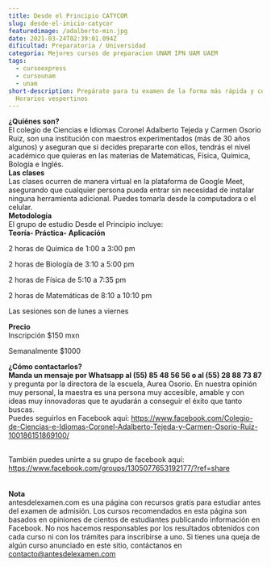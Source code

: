 ```yaml
---
title: Desde el Principio CATYCOR
slug: desde-el-inicio-catycor
featuredimage: /adalberto-min.jpg
date: 2021-03-24T02:39:01.094Z
dificultad: Preparatoria / Universidad
categoria: Mejores cursos de preparacion UNAM IPN UAM UAEM
tags:
  - cursoexpress
  - cursounam
  - unam
short-description: Prepárate para tu examen de la forma más rápida y confiable!
  Horarios vespertinos
---
```

**¿Quiénes son?**<br>
El colegio de Ciencias e Idiomas Coronel Adalberto Tejeda y Carmen Osorio Ruiz, son una institución con maestros experimentados (más de 30 años algunos) y aseguran que si decides prepararte con ellos, tendrás el nivel académico que quieras en las materias de Matemáticas, Física, Química, Bología e Inglés.<br>
**Las clases**<br>
Las clases ocurren de manera virtual en la plataforma de Google Meet, asegurando que cualquier persona pueda entrar sin necesidad de instalar ninguna herramienta adicional. Puedes tomarla desde la computadora o el celular.<br>
**Metodología**<br>
El grupo de estudio Desde el Principio  incluye: <br>
**Teoría- Práctica- Aplicación** 

2 horas de Química de 1:00 a 3:00 pm <br>

2 horas de Biología de 3:10 a 5:00 pm <br>

2 horas de Física de 5:10 a 7:35 pm <br>

2 horas de Matemáticas de 8:10 a 10:10 pm <br>

Las sesiones son de lunes a viernes <br>


**Precio**<br>
Inscripción $150 mxn<br>

Semanalmente $1000<br>


**¿Cómo contactarlos?**<br>
**Manda un mensaje por Whatsapp al (55) 85 48 56 56 o al (55) 28 88 73 87** y pregunta por la directora de la escuela, Aurea Osorio. En nuestra opinión muy personal, la maestra es una persona muy accesible, amable y con ideas muy innovadoras que te ayudarán a conseguir el éxito que tanto buscas. <br>
Puedes seguirlos en Facebook aquí: https://www.facebook.com/Colegio-de-Ciencias-e-Idiomas-Coronel-Adalberto-Tejeda-y-Carmen-Osorio-Ruiz-100186151869100/

<br>También puedes unirte a su grupo de facebook aquí: https://www.facebook.com/groups/1305077653192177/?ref=share <br><br><br>
**Nota**<br>
antesdelexamen.com es una página con recursos gratis para estudiar antes del examen de admisión. Los cursos recomendados en esta página son basados en opiniones de cientos de estudiantes publicando información en Facebook. No nos hacemos responsables por los resultados obtenidos con cada curso ni con los trámites para inscribirse a uno. Si tienes una queja de algún curso anunciado en este sitio, contáctanos en contacto@antesdelexamen.com